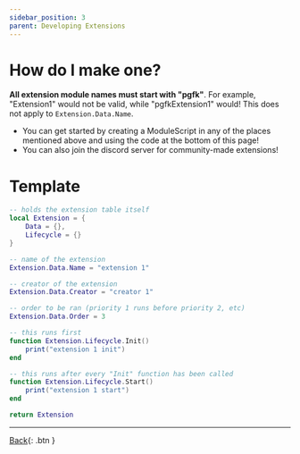 ```yaml
---
sidebar_position: 3
parent: Developing Extensions
---
```


# **How do I make one?**
**All extension module names must start with "pgfk"**. For example, "Extension1" would not be valid, while "pgfkExtension1" would! This does not apply to `Extension.Data.Name`.

- You can get started by creating a ModuleScript in any of the places mentioned above and using the code at the bottom of this page!
- You can also join the discord server for community-made extensions!

# **Template**
```lua
-- holds the extension table itself
local Extension = {
    Data = {},
    Lifecycle = {}
}

-- name of the extension
Extension.Data.Name = "extension 1"

-- creator of the extension
Extension.Data.Creator = "creator 1"

-- order to be ran (priority 1 runs before priority 2, etc)
Extension.Data.Order = 3

-- this runs first
function Extension.Lifecycle.Init()
    print("extension 1 init")
end

-- this runs after every "Init" function has been called
function Extension.Lifecycle.Start()
    print("extension 1 start")
end

return Extension
```

---

[Back](/extensions/extensions.html){: .btn }